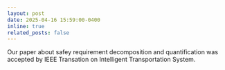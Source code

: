 ```yaml
---
layout: post
date: 2025-04-16 15:59:00-0400
inline: true
related_posts: false
---
```


Our paper about safey requirement decomposition and quantification was accepted by IEEE Transation on Intelligent Transportation System.

